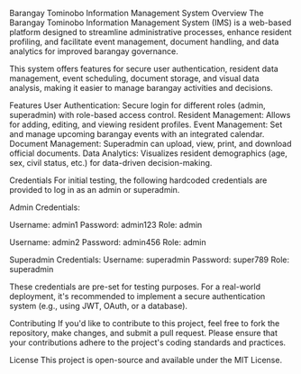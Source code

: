 Barangay Tominobo Information Management System
Overview
The Barangay Tominobo Information Management System (IMS) is a web-based platform designed to streamline administrative processes, enhance resident profiling, and facilitate event management, document handling, and data analytics for improved barangay governance.

This system offers features for secure user authentication, resident data management, event scheduling, document storage, and visual data analysis, making it easier to manage barangay activities and decisions.

Features
User Authentication: Secure login for different roles (admin, superadmin) with role-based access control.
Resident Management: Allows for adding, editing, and viewing resident profiles.
Event Management: Set and manage upcoming barangay events with an integrated calendar.
Document Management: Superadmin can upload, view, print, and download official documents.
Data Analytics: Visualizes resident demographics (age, sex, civil status, etc.) for data-driven decision-making.

Credentials
For initial testing, the following hardcoded credentials are provided to log in as an admin or superadmin.

Admin Credentials:

Username: admin1
Password: admin123
Role: admin

Username: admin2
Password: admin456
Role: admin

Superadmin Credentials:
Username: superadmin
Password: super789
Role: superadmin

These credentials are pre-set for testing purposes. For a real-world deployment, it's recommended to implement a secure authentication system (e.g., using JWT, OAuth, or a database).

Contributing
If you'd like to contribute to this project, feel free to fork the repository, make changes, and submit a pull request.
Please ensure that your contributions adhere to the project's coding standards and practices.

License
This project is open-source and available under the MIT License.
